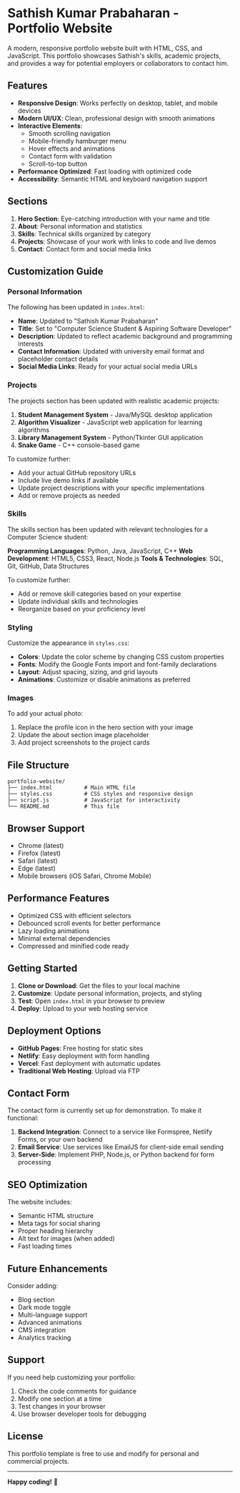 # Sathish Kumar Prabaharan - Portfolio Website

A modern, responsive portfolio website built with HTML, CSS, and JavaScript. This portfolio showcases Sathish's skills, academic projects, and provides a way for potential employers or collaborators to contact him.

## Features

- **Responsive Design**: Works perfectly on desktop, tablet, and mobile devices
- **Modern UI/UX**: Clean, professional design with smooth animations
- **Interactive Elements**: 
  - Smooth scrolling navigation
  - Mobile-friendly hamburger menu
  - Hover effects and animations
  - Contact form with validation
  - Scroll-to-top button
- **Performance Optimized**: Fast loading with optimized code
- **Accessibility**: Semantic HTML and keyboard navigation support

## Sections

1. **Hero Section**: Eye-catching introduction with your name and title
2. **About**: Personal information and statistics
3. **Skills**: Technical skills organized by category
4. **Projects**: Showcase of your work with links to code and live demos
5. **Contact**: Contact form and social media links

## Customization Guide

### Personal Information
The following has been updated in `index.html`:

- **Name**: Updated to "Sathish Kumar Prabaharan"
- **Title**: Set to "Computer Science Student & Aspiring Software Developer"
- **Description**: Updated to reflect academic background and programming interests
- **Contact Information**: Updated with university email format and placeholder contact details
- **Social Media Links**: Ready for your actual social media URLs

### Projects
The projects section has been updated with realistic academic projects:

1. **Student Management System** - Java/MySQL desktop application
2. **Algorithm Visualizer** - JavaScript web application for learning algorithms
3. **Library Management System** - Python/Tkinter GUI application
4. **Snake Game** - C++ console-based game

To customize further:
- Add your actual GitHub repository URLs
- Include live demo links if available
- Update project descriptions with your specific implementations
- Add or remove projects as needed

### Skills
The skills section has been updated with relevant technologies for a Computer Science student:

**Programming Languages**: Python, Java, JavaScript, C++
**Web Development**: HTML5, CSS3, React, Node.js
**Tools & Technologies**: SQL, Git, GitHub, Data Structures

To customize further:
- Add or remove skill categories based on your expertise
- Update individual skills and technologies
- Reorganize based on your proficiency level

### Styling
Customize the appearance in `styles.css`:

- **Colors**: Update the color scheme by changing CSS custom properties
- **Fonts**: Modify the Google Fonts import and font-family declarations
- **Layout**: Adjust spacing, sizing, and grid layouts
- **Animations**: Customize or disable animations as preferred

### Images
To add your actual photo:

1. Replace the profile icon in the hero section with your image
2. Update the about section image placeholder
3. Add project screenshots to the project cards

## File Structure

```
portfolio-website/
├── index.html          # Main HTML file
├── styles.css          # CSS styles and responsive design
├── script.js           # JavaScript for interactivity
└── README.md           # This file
```

## Browser Support

- Chrome (latest)
- Firefox (latest)
- Safari (latest)
- Edge (latest)
- Mobile browsers (iOS Safari, Chrome Mobile)

## Performance Features

- Optimized CSS with efficient selectors
- Debounced scroll events for better performance
- Lazy loading animations
- Minimal external dependencies
- Compressed and minified code ready

## Getting Started

1. **Clone or Download**: Get the files to your local machine
2. **Customize**: Update personal information, projects, and styling
3. **Test**: Open `index.html` in your browser to preview
4. **Deploy**: Upload to your web hosting service

## Deployment Options

- **GitHub Pages**: Free hosting for static sites
- **Netlify**: Easy deployment with form handling
- **Vercel**: Fast deployment with automatic updates
- **Traditional Web Hosting**: Upload via FTP

## Contact Form

The contact form is currently set up for demonstration. To make it functional:

1. **Backend Integration**: Connect to a service like Formspree, Netlify Forms, or your own backend
2. **Email Service**: Use services like EmailJS for client-side email sending
3. **Server-Side**: Implement PHP, Node.js, or Python backend for form processing

## SEO Optimization

The website includes:
- Semantic HTML structure
- Meta tags for social sharing
- Proper heading hierarchy
- Alt text for images (when added)
- Fast loading times

## Future Enhancements

Consider adding:
- Blog section
- Dark mode toggle
- Multi-language support
- Advanced animations
- CMS integration
- Analytics tracking

## Support

If you need help customizing your portfolio:
1. Check the code comments for guidance
2. Modify one section at a time
3. Test changes in your browser
4. Use browser developer tools for debugging

## License

This portfolio template is free to use and modify for personal and commercial projects.

---

**Happy coding!** 🚀

